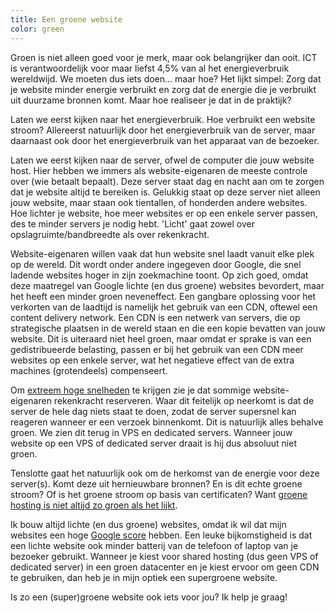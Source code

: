 ```yaml
---
title: Een groene website
color: green
---
```


Groen is niet alleen goed voor je merk, maar ook belangrijker dan ooit. ICT is verantwoordelijk voor maar liefst 4,5% van al het energieverbruik wereldwijd. We moeten dus iets doen... maar hoe? Het lijkt simpel: Zorg dat je website minder energie verbruikt en zorg dat de energie die je verbruikt uit duurzame bronnen komt. Maar hoe realiseer je dat in de praktijk?

Laten we eerst kijken naar het energieverbruik. Hoe verbruikt een website stroom? Allereerst natuurlijk door het energieverbruik van de server, maar daarnaast ook door het energieverbruik van het apparaat van de bezoeker.

Laten we eerst kijken naar de server, ofwel de computer die jouw website host. Hier hebben we immers als website-eigenaren de meeste controle over (wie betaalt bepaalt). Deze server staat dag en nacht aan om te zorgen dat je website altijd te bereiken is. Gelukkig staat op deze server niet alleen jouw website, maar staan ook tientallen, of honderden andere websites. Hoe lichter je website, hoe meer websites er op een enkele server passen, des te minder servers je nodig hebt. 'Licht' gaat zowel over opslagruimte/bandbreedte als over rekenkracht.

Website-eigenaren willen vaak dat hun website snel laadt vanuit elke plek op de wereld. Dit wordt onder andere ingegeven door Google, die snel ladende websites hoger in zijn zoekmachine toont. Op zich goed, omdat deze maatregel van Google lichte (en dus groene) websites bevordert, maar het heeft een minder groen neveneffect. Een gangbare oplossing voor het verkorten van de laadtijd is namelijk het gebruik van een CDN, oftewel een content delivery network. Een CDN is een netwerk van servers, die op strategische plaatsen in de wereld staan en die een kopie bevatten van jouw website. Dit is uiteraard niet heel groen, maar omdat er sprake is van een gedistribueerde belasting, passen er bij het gebruik van een CDN meer websites op een enkele server, wat het negatieve effect van de extra machines (grotendeels) compenseert.

Om [extreem hoge snelheden](https://www.usecue.com/blog/websites-that-load-instantly/) te krijgen zie je dat sommige website-eigenaren rekenkracht reserveren. Waar dit feitelijk op neerkomt is dat de server de hele dag niets staat te doen, zodat de server supersnel kan reageren wanneer er een verzoek binnenkomt. Dit is natuurlijk alles behalve groen. We zien dit terug in VPS en dedicated servers. Wanneer jouw website op een VPS of dedicated server draait is hij dus absoluut niet groen.

Tenslotte gaat het natuurlijk ook om de herkomst van de energie voor deze server(s). Komt deze uit hernieuwbare bronnen? En is dit echte groene stroom? Of is het groene stroom op basis van certificaten? Want [groene hosting is niet altijd zo groen als het lijkt](https://www.zaailingen.com/webhost-niet-zo-groen-als-lijkt/).

Ik bouw altijd lichte (en dus groene) websites, omdat ik wil dat mijn websites een hoge [Google score](https://www.usecue.com/blog/google-score/) hebben. Een leuke bijkomstigheid is dat een lichte website ook minder batterij van de telefoon of laptop van je bezoeker gebruikt. Wanneer je kiest voor shared hosting (dus geen VPS of dedicated server) in een groen datacenter en je kiest ervoor om geen CDN te gebruiken, dan heb je in mijn optiek een supergroene website. 

Is zo een (super)groene website ook iets voor jou? Ik help je graag!
